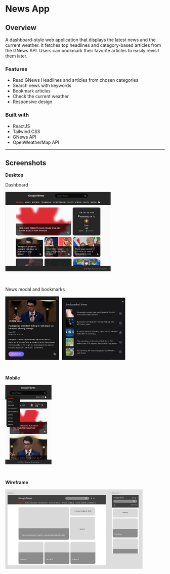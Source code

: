 # News App

## Overview

A dashboard-style web application that displays the latest news and the current weather. It fetches top headlines and category-based articles from the GNews API. Users can bookmark their favorite articles to easily revisit them later.

### Features

- Read GNews Headlines and articles from chosen categories
- Search news with keywords
- Bookmark articles
- Check the current weather
- Responsive design

### Built with

- ReactJS
- Tailwind CSS
- GNews API
- OpenWeatherMap API

---

## Screenshots

**Desktop**

Dashboard

<p>
  <img src="./public/images/news-app.png" height="250" style="margin-right: 5px;"/>
</p>
<br />

News modal and bookmarks

<p>
  <img src="./public/images/news-modal.png" height="200" style="margin-right: 5px;"/>
  <img src="./public/images/news-bookmarks.png" width="200"/>
</p>
<br />

**Mobile**

<p>
  <img src="./public/images/news-app-mobile.png" height="250" style="margin-right: 10px;"/>
</p>
<br />

**Wireframe**

<p>
  <img src="./public/images/news-app-wireframe.png" height="250"/>
</p>
